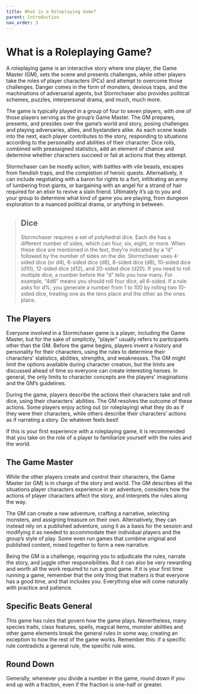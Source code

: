 ```yaml
---
title: What is a Roleplaying Game?
parent: Introduction
nav_order: 3
---
```


# What is a Roleplaying Game?
A roleplaying game is an interactive story where one player, the Game Master (GM), sets the scene and presents challenges, while other players take the roles of player characters (PCs) and attempt to overcome those challenges. Danger comes in the form of monsters, devious traps, and the machinations of adversarial agents, but Stormchaser also provides political schemes, puzzles, interpersonal drama, and much, much more.

The game is typically played in a group of four to seven players, with one of those players serving as the group’s Game Master. The GM prepares, presents, and presides over the game’s world and story, posing challenges and playing adversaries, allies, and bystanders alike. As each scene leads into the next, each player contributes to the story, responding to situations according to the personality and abilities of their character. Dice rolls, combined with preassigned statistics, add an element of chance and determine whether characters succeed or fail at actions that they attempt.

Stormchaser can be mostly action, with battles with vile beasts, escapes from fiendish traps, and the completion of heroic quests. Alternatively, it can include negotiating with a baron for rights to a fort, infiltrating an army of lumbering frost giants, or bargaining with an angel for a strand of hair required for an elixir to revive a slain friend. Ultimately it’s up to you and your group to determine what kind of game you are playing, from dungeon exploration to a nuanced political drama, or anything in between.

> ## Dice
> Stormchaser requires a set of polyhedral dice. Each die has a different number of sides, which can four, six, eight, or more. When these dice are mentioned in the text, they’re indicated by a “d” followed by the number of sides on the die. Stormchaser uses 4-sided dice (or d4), 6-sided dice (d6), 8-sided dice (d8), 10-sided dice (d10), 12-sided dice (d12), and 20-sided dice (d20). If you
need to roll multiple dice, a number before the “d” tells you how many. For example, “4d6” means you should roll four dice, all 6-sided. If a rule asks for d%, you generate a number from 1 to 100 by rolling two 10-sided dice, treating one as the tens place and the other as the ones place.

## The Players
Everyone involved in a Stormchaser game is a player, including the Game Master, but for the sake of simplicity, "player" usually refers to participants other than the GM. Before the game begins, players invent a history and personality for their characters, using the rules to determine their characters' statistics, abilities, strengths, and weaknesses. The GM might limit the options available during character creation, but the limits are discussed ahead of time so everyone can create interesting heroes. In general, the only limits to character concepts are the players' imaginations and the GM’s guidelines.

During the game, players describe the actions their characters take and roll dice, using their characters' abilities. The GM resolves the outcome of these actions. Some players enjoy acting out (or roleplaying) what they do as if they were their characters, while others describe their characters’ actions as if narrating a story. Do whatever feels best!

If this is your first experience with a roleplaying game, it is recommended that you take on the role of a player to familiarize yourself with the rules and the world.

## The Game Master
While the other players create and control their characters, the Game Master (or GM) is in charge of the story and world. The GM describes all the situations player characters experience in an adventure, considers how the actions of player characters affect the story, and interprets the rules along the way.

The GM can create a new adventure, crafting a narrative, selecting monsters, and assigning treasure on their own. Alternatively, they can instead rely on a published adventure, using it as a basis for the session and modifying it as needed to accommodate their individual players and the group’s style of play. Some even run games that combine original and published content, mixed together to form a new narrative.

Being the GM is a challenge, requiring you to adjudicate the rules, narrate the story, and juggle other responsibilities. But it can also be very rewarding and worth all the work required to run a good game. If it is your first time running a game, remember that the only thing that matters is that everyone has a good time, and that includes you. Everything else will come naturally with practice and patience.

## Specific Beats General
This game has rules that govern how the game plays. Nevertheless, many species traits, class features, spells, magical items, monster abilities and other game elements break the general rules in some way, creating an exception to how the rest of the game works. Remember this: if a specific rule contradicts a general rule, the specific rule wins.

## Round Down
Generally, whenever you divide a number in the game, round down if you end up with a fraction, even if the fraction is one-half or greater.
